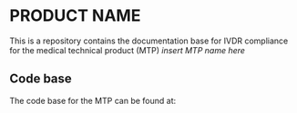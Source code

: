 # PRODUCT NAME
This is a repository contains the documentation base for IVDR compliance for the medical technical product (MTP) *_insert MTP name here_*

## Code base 
The code base for the MTP can be found at:
